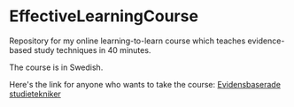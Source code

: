 # EffectiveLearningCourse
Repository for my online learning-to-learn course which teaches evidence-based study techniques in 40 minutes.

The course is in Swedish.

Here's the link for anyone who wants to take the course:
[Evidensbaserade studietekniker](https://qbl.sys.kth.se/sections/evidensbaserade_studietekniker/overview)

